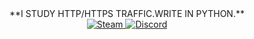 <div id=text  align="center">
  **I STUDY HTTP/HTTPS TRAFFIC.WRITE IN PYTHON.**
  
</div>
<b></b>
<div id="badges" align="center">
  <a href="https://steamcommunity.com/id/failure-/">
    <img src="https://img.shields.io/badge/Steam-gray?style=for-the-badge&logo=Steamin&logoColor=white" alt="Steam"/>
  </a>
  <a href="https://discord.gg/dDAdxJpaf4">
    <img src="https://img.shields.io/badge/Discord-blue?style=for-the-badge&logo=Discord&logoColor=white" alt="Discord"/>
  </a>
</div>
